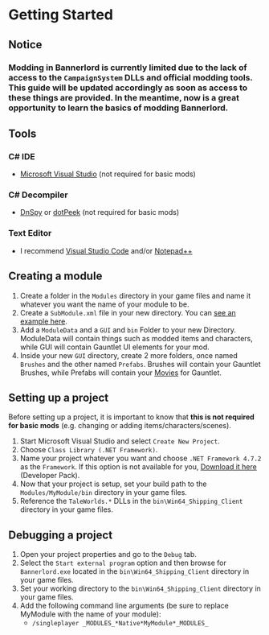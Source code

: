 # Getting Started

## Notice

### Modding in Bannerlord is currently limited due to the lack of access to the `CampaignSystem` DLLs and official modding tools. This guide will be updated accordingly as soon as access to these things are provided. In the meantime, now is a great opportunity to learn the basics of modding Bannerlord.

## Tools

### C\# IDE

* [Microsoft Visual Studio](https://visualstudio.microsoft.com/downloads/) \(not required for basic mods\)

### C\# Decompiler

* [DnSpy](https://github.com/0xd4d/dnSpy/releases) or [dotPeek](https://www.jetbrains.com/decompiler/download/) \(not required for basic mods\)

### Text Editor

* I recommend [Visual Studio Code](https://code.visualstudio.com/download) and/or [Notepad++](https://notepad-plus-plus.org/downloads/)

## Creating a module

1. Create a folder in the `Modules` directory in your game files and name it whatever you want the name of your module to be.
2. Create a `SubModule.xml` file in your new directory. You can [see an example here](https://pastebin.com/x8NU4FLN).
3. Add a `ModuleData` and a `GUI` and `bin` Folder to your new Directory. ModuleData will contain things such as modded items and characters, while GUI will contain Gauntlet UI elements for your mod.
4. Inside your new `GUI` directory, create 2 more folders, once named `Brushes` and the other named `Prefabs`. Brushes will contain your Gauntlet Brushes, while Prefabs will contain your [Movies](../_xmldocs/movie.md) for Gauntlet.

## Setting up a project

Before setting up a project, it is important to know that **this is not required for basic mods** \(e.g. changing or adding items/characters/scenes\).

1. Start Microsoft Visual Studio and select `Create New Project`.
2. Choose `Class Library (.NET Framework)`.
3. Name your project whatever you want and choose `.NET Framework 4.7.2` as the `Framework`.  If this option is not available for you, [Download it here](https://dotnet.microsoft.com/download/dotnet-framework/net472) \(Developer Pack\).
4. Now that your project is setup, set your build path to the `Modules/MyModule/bin` directory in your game files.
5. Reference the `TaleWorlds.*` DLLs in the `bin\Win64_Shipping_Client` directory in your game files.

## Debugging a project

1. Open your project properties and go to the `Debug` tab.
2. Select the `Start external program` option and then browse for `Bannerlord.exe` located in the `bin\Win64_Shipping_Client` directory in your game files.
3. Set your working directory to the `bin\Win64_Shipping_Client` directory in your game files.
4. Add the following command line arguments \(be sure to replace MyModule with the name of your module\):
   * `/singleplayer _MODULES_*Native*MyModule*_MODULES_`

